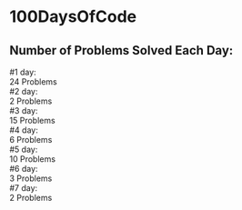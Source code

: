 # 100DaysOfCode

## Number of Problems Solved Each Day:

#1 day:\
24 Problems\
#2 day:\
2 Problems\
#3 day:\
15 Problems\
#4 day:\
6 Problems\
#5 day:\
10 Problems\
#6 day:\
3 Problems\
#7 day:\
2 Problems

